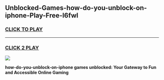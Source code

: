 
## Unblocked-Games-how-do-you-unblock-on-iphone-Play-Free-l6fwl
<h3>
<a href="https://premium76.site?title=how-do-you-unblock-on-iphone&ref=23A">CLICK TO PLAY</a></h3>
<hr>

<h3>
<a href="https://premium76.site?title=how-do-you-unblock-on-iphone&ref=23A">CLICK 2 PLAY</a>
  
</h3>

<a href="https://premium76.site?title=how-do-you-unblock-on-iphone&ref=23A"><img src="https://clearcache.store/games.png"></a>


**how-do-you-unblock-on-iphone games unblocked: Your Gateway to Fun and Accessible Online Gaming**
